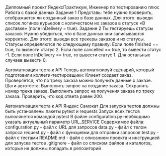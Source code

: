 Дипломный проект ЯндексПрактикум, Инженер по тестированию плюс Работа с базой данных Задание 1 Представь: тебе нужно проверить, отображается ли созданный заказ в базе данных. Для этого: выведи список логинов курьеров с количеством их заказов в статусе «В доставке» (поле inDelivery = true). Задание 2 Ты тестируешь статусы заказов. Нужно убедиться, что в базе данных они записываются корректно. Для этого: выведи все трекеры заказов и их статусы. Статусы определяются по следующему правилу: Если поле finished == true, то вывести статус 2. Если поле canсelled == true, то вывести статус -1. Если поле inDelivery == true, то вывести статус 1. Для остальных случаев вывести 0.

Автоматизация теста к API Теперь автоматизируй сценарий, который подготовили коллеги-тестировщики: Клиент создает заказ. Проверяется, что по треку заказа можно получить данные о заказе. Шаги автотеста: Выполнить запрос на создание заказа. Сохранить номер трека заказа. Выполнить запрос на получения заказа по треку заказа. Проверить, что код ответа равен 200.

Автоматизация теста к API Яндекс Самокат
Для запуска тестов должны быть установлены пакеты pytest и requests
Запуск всех тестов выполянется командой pytest
В файле configuration.py необходимо указать актуальный параметр URL_SERVICE
Содержимое файла:
configuration.py - файл с URL для запросов
data.py - файл с телом запроса
request.py - файл с функциями для отправки запросов
test.py - файл с тестами
README.md - файл с описанием проекта и инструкцией для запуска тестов
.gitignore - файл со списком файлов и каталогов, которые не должны попадать в репозиторий
